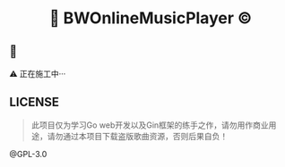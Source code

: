 <h1 align="center">🎷 BWOnlineMusicPlayer ©</p>

## 💌
⚠ 正在施工中···

## LICENSE
>此项目仅为学习Go web开发以及Gin框架的练手之作，请勿用作商业用途，请勿通过本项目下载盗版歌曲资源，否则后果自负！

@GPL-3.0
